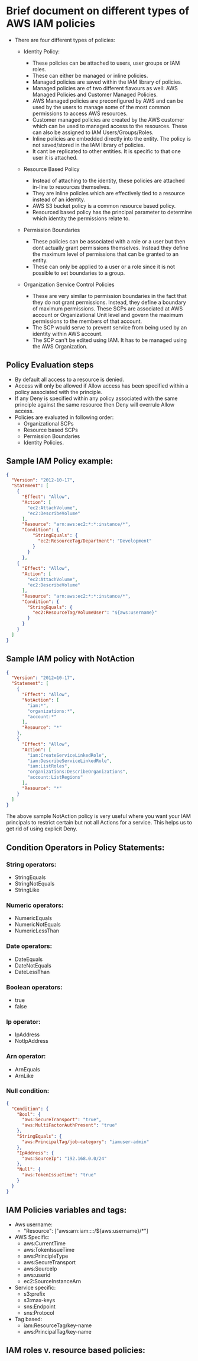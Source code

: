 # Brief document on different types of AWS IAM policies

- There are four different types of policies:
  - Identity Policy:
    - These policies can be attached to users, user groups or IAM roles.
    - These can either be managed or inline policies.
    - Managed policies are saved within the IAM library of policies.
    - Managed policies are of two different flavours as well: AWS Managed Policies and
      Customer Managed Policies.
    - AWS Managed policies are preconfigured by AWS and can be used by the users to
      manage some of the most common permissions to access AWS resources.
    - Customer managed policies are created by the AWS customer which can be used to
      managed access to the resources. These can also be assigned to IAM Users/Groups/Roles.
    - Inline policies are embedded directly into the entity. The policy is not saved/stored
      in the IAM library of policies.
    - It cant be replicated to other entities. It is specific to that one user it is
      attached.

  - Resource Based Policy
    - Instead of attaching to the identity, these policies are attached in-line to
      resources themselves.
    - They are inline policies which are effectively tied to a resource instead of an identity.
    - AWS S3 bucket policy is a common resource based policy.
    - Resourced based policy has the principal parameter to determine which identity
      the permissions relate to.

  - Permission Boundaries
    - These policies can be associated with a role or a user but then dont actually
      grant permissions themselves. Instead they define the maximum level of permissions
      that can be granted to an entity.
    - These can only be applied to a user or a role since it is not possible to set
      boundaries to a group.

  - Organization Service Control Policies
    - These are very similar to permission boundaries in the fact that they do not
      grant permissions. Instead, they define a boundary of maximum permissions.
      These SCPs are associated at AWS account or Organizational Unit level and
      govern the maximum permissions to the members of that account.
    - The SCP would serve to prevent service from being used by an identity within
      AWS account.
    - The SCP can't be edited using IAM. It has to be managed using the AWS Organization.


## Policy Evaluation steps
- By default all access to a resource is denied.
- Access will only be allowed if Allow access has been specified within a policy
  associated with the principle.
- If any Deny is specified within any policy associated with the same principle against
  the same resource then Deny will overrule Allow access.
- Policies are evaluated in following order:
  - Organizational SCPs
  - Resource based SCPs
  - Permission Boundaries
  - Identity Policies.

## Sample IAM Policy example:
```json
{
  "Version": "2012-10-17",
  "Statement": [
    {
      "Effect": "Allow",
      "Action": [
        "ec2:AttachVolume",
        "ec2:DescribeVolume"
      ],
      "Resource": "arn:aws:ec2:*:*:instance/*",
      "Condition": {
          "StringEquals": {
            "ec2:ResourceTag/Department": "Development"
          }
        }
      },
    {
      "Effect": "Allow",
      "Action": [
        "ec2:AttachVolume",
        "ec2:DescribeVolume"
      ],
      "Resource": "arn:aws:ec2:*:*:instance/*",
      "Condition": {
        "StringEquals": {
          "ec2:ResourceTag/VolumeUser": "${aws:username}"
        }
      }
    }
  ]
}
```
## Sample IAM policy with NotAction
```json
{
  "Version": "2012=10-17",
  "Statement": [
    {
      "Effect": "Allow",
      "NotAction": [
        "iam:*",
        "organizations:*",
        "account:*"
      ],
      "Resource": "*"
    },
    {
      "Effect": "Allow",
      "Action": [
        "iam:CreateServiceLinkedRole",
        "iam:DescribeServiceLinkedRole",
        "iam:ListRoles",
        "organizations:DescribeOrganizations",
        "account:ListRegions"
      ],
      "Resource": "*"
    }
  ]
}
```

The above sample NotAction policy is very useful where you want your IAM principals to restrict certain but not all Actions for a
service. This helps us to get rid of using explicit Deny.

## Condition Operators in Policy Statements:

### String operators:
- StringEquals
- StringNotEquals
- StringLike

### Numeric operators:
- NumericEquals
- NumericNotEquals
- NumericLessThan

### Date operators:
- DateEquals
- DateNotEquals
- DateLessThan

### Boolean operators:
- true
- false

### Ip operator:
- IpAddress
- NotIpAddress

### Arn operator:
- ArnEquals
- ArnLike

### Null condition:

```json
{
  "Condition": {
    "Bool": {
      "aws:SecureTransport": "true",
      "aws:MultiFactorAuthPresent": "true"
    },
    "StringEquals": {
      "aws:PrincipalTag/job-category": "iamuser-admin"
    },
    "IpAddress": {
      "aws:SourceIp": "192.168.0.0/24"
    },
    "Null": {
      "aws:TokenIssueTime": "true"
    }
  }
}
```

## IAM Policies variables and tags:

- Aws username:
  - "Resource": ["aws:arn:iam::::/${aws:username}/*"]
- AWS Specific:
  - aws:CurrentTime
  - aws:TokenIssueTime
  - aws:PrincipleType
  - aws:SecureTransport
  - aws:SourceIp
  - aws:userid
  - ec2:SourceInstanceArn
- Service specific:
  - s3:prefix
  - s3:max-keys
  - sns:Endpoint
  - sns:Protocol
- Tag based:
  - iam:ResourceTag/key-name
  - aws:PrincipalTag/key-name

## IAM roles v. resource based policies:
